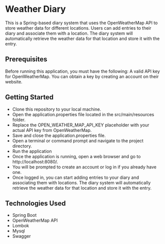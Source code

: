 # Weather Diary

This is a Spring-based diary system that uses the OpenWeatherMap API to store weather data for different locations. Users can add entries to their diary and associate them with a location. The diary system will automatically retrieve the weather data for that location and store it with the entry.

## Prerequisites
Before running this application, you must have the following:
A valid API key for OpenWeatherMap. You can obtain a key by creating an account on their website.

## Getting Started
- Clone this repository to your local machine.
- Open the application.properties file located in the src/main/resources folder.
- Replace the OPEN_WEATHER_MAP_API_KEY placeholder with your actual API key from OpenWeatherMap.
- Save and close the application.properties file.
- Open a terminal or command prompt and navigate to the project directory.
- Run the application
- Once the application is running, open a web browser and go to http://localhost:8080/.
- You will be prompted to create an account or log in if you already have one.
- Once logged in, you can start adding entries to your diary and associating them with locations. The diary system will automatically retrieve the weather  data for that location and store it with the entry.
## Technologies Used
- Spring Boot
- OpenWeatherMap API
- Lombok
- Mysql
- Swagger
